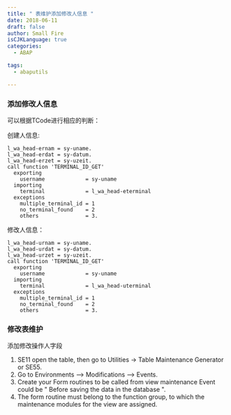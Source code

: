 ```yaml
---
title: " 表维护添加修改人信息 "
date: 2018-06-11
draft: false
author: Small Fire
isCJKLanguage: true
categories: 
  - ABAP

tags: 
  - abaputils

---
```


### 添加修改人信息 ###
可以根据TCode进行相应的判断：

创建人信息:
```JS
l_wa_head-ernam = sy-uname.
l_wa_head-erdat = sy-datum.
l_wa_head-erzet = sy-uzeit.
call function 'TERMINAL_ID_GET'
  exporting
    username             = sy-uname
  importing
    terminal             = l_wa_head-eterminal
  exceptions
    multiple_terminal_id = 1
    no_terminal_found    = 2
    others               = 3. 
```
修改人信息：
```JS
l_wa_head-urnam = sy-uname.
l_wa_head-urdat = sy-datum.
l_wa_head-urzet = sy-uzeit.
call function 'TERMINAL_ID_GET'
  exporting
    username             = sy-uname
  importing
    terminal             = l_wa_head-uterminal
  exceptions
    multiple_terminal_id = 1
    no_terminal_found    = 2
    others               = 3.
```

### 修改表维护 ###
添加修改操作人字段

1. SE11 open the table, then go to Utilities -> Table Maintenance Generator or SE55.
2. Go to Environments –> Modifications –> Events.
3. Create your Form routines to be called from view maintenance Event could be " Before saving the data in the database ".
4. The form routine must belong to the function group, to which the maintenance modules for the view are assigned. 
